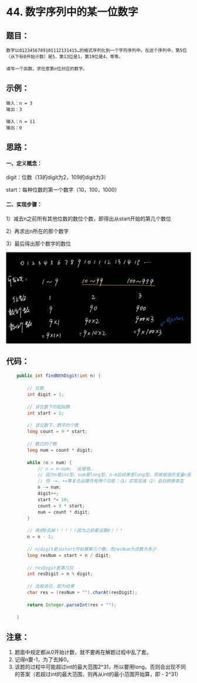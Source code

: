 # 44. 数字序列中的某一位数字

## 题目：

```
数字以0123456789101112131415…的格式序列化到一个字符序列中。在这个序列中，第5位（从下标0开始计数）是5，第13位是1，第19位是4，等等。

请写一个函数，求任意第n位对应的数字。
```



## 示例：

```
输入：n = 3
输出：3

输入：n = 11
输出：0
```



## 思路：

#### 一、定义概念：

digit：位数（13的digit为2，109的digit为3）

start：每种位数的第一个数字（10，100，1000）

#### 二、实现步骤：

1）减去n之前所有其他位数的数位个数，即得出从start开始的第几个数位

2）再求出n所在的那个数字

3）最后得出那个数字的数位



![image-20210322110753131](image/image-20210322110753131.png)



## 代码：

```java
    public int findNthDigit(int n) {

        // 位数
        int digit = 1;

        // 该位数下的起始数
        int start = 1;

        // 该位数下，数字的个数
        long count = 9 * start;

        // 数位的个数
        long num = count * digit;

        while (n > num) {
            // n = n-num;  会报错。
            // 因为n是int型，num是long型，n-m后结果是long型，而被赋值的变量n是int，所以报错。（可以类型转换）
            // 但 -=，+=等复合运算符有两个功能：（1）实现加减（2）自动转换类型
            n -= num;
            digit++;
            start *= 10;
            count = 9 * start;
            num = count * digit;
        }

        // 再把0去掉！！！！！因为之前都没算0！！！
        n = n - 1;

        // n/digit是从start开始算第几个数，而resNum为该数为多少
        long resNum = start + n / digit;

        // resDigit是第几位
        int resDigit = n % digit;

        // 选取该位，即为结果
        char res = (resNum + "").charAt(resDigit);

        return Integer.parseInt(res + "");

    }
```



## 注意：

1. 题面中规定都从0开始计数，就不要再在解题过程中乱了套。
2. 记得n要-1，为了去掉0。
3. 该题的过程中可能超过int的最大范围2^31，所以要用long。否则会出现不同的答案（若超过int的最大范围，则再从int的最小范围开始算，即 - 2^31）